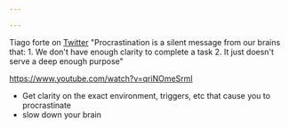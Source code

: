 ```yaml
---

---
```


Tiago forte on [Twitter](https://twitter.com/fortelabs/status/1713677630115848363)
"Procrastination is a silent message from our brains that: 1. We don't have enough clarity to complete a task 2. It just doesn't serve a deep enough purpose"

https://www.youtube.com/watch?v=qriNOmeSrmI

- Get clarity on the exact environment, triggers, etc that cause you to procrastinate
- slow down your brain